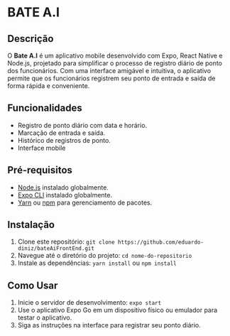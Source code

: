 # BATE A.I



## Descrição

O **Bate A.I** é um aplicativo mobile desenvolvido com Expo, React Native e Node.js, projetado para simplificar o processo de registro diário de ponto dos funcionários. Com uma interface amigável e intuitiva, o aplicativo permite que os funcionários registrem seu ponto de entrada e saída de forma rápida e conveniente.

## Funcionalidades

- Registro de ponto diário com data e horário.
- Marcação de entrada e saída.
- Histórico de registros de ponto.
- Interface mobile



## Pré-requisitos

- [Node.js](https://nodejs.org/) instalado globalmente.
- [Expo CLI](https://docs.expo.dev/get-started/installation/) instalado globalmente.
- [Yarn](https://classic.yarnpkg.com/) ou [npm](https://www.npmjs.com/) para gerenciamento de pacotes.

## Instalação

1. Clone este repositório: `git clone https://github.com/eduardo-diniz/bateAiFrontEnd.git`
2. Navegue até o diretório do projeto: `cd nome-do-repositorio`
3. Instale as dependências: `yarn install` ou `npm install`

## Como Usar

1. Inicie o servidor de desenvolvimento: `expo start`
2. Use o aplicativo Expo Go em um dispositivo físico ou emulador para testar o aplicativo.
3. Siga as instruções na interface para registrar seu ponto diário.


